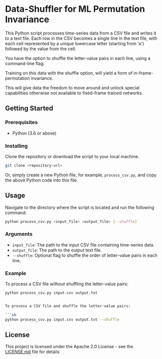 # Data-Shuffler for ML Permutation Invariance

This Python script processes time-series data from a CSV file and writes it to a
text file. Each row in the CSV becomes a single line in the text file, with each
cell represented by a unique lowercase letter (starting from 'a') followed by
the value from the cell.

You have the option to shuffle the letter-value pairs in each line, using a command-line flag.

Training on this data with the shuffle option, will yield a form of in-frame-permutation
invariance.

This will give data the freedom to move around and unlock special capabilities
otherwise not available to fixed-frame trained networks.

## Getting Started

### Prerequisites

- Python (3.6 or above)

### Installing

Clone the repository or download the script to your local machine.

```sh
git clone <repository-url>
```

Or, simply create a new Python file, for example, `process_csv.py`, and copy the above Python code into this file.

## Usage

Navigate to the directory where the script is located and run the following command:

```sh
python process_csv.py <input_file> <output_file> [--shuffle]
```

### Arguments

- `input_file`: The path to the input CSV file containing time-series data.
- `output_file`: The path to the output text file.
- `--shuffle`: Optional flag to shuffle the order of letter-value pairs in each line.

### Example

To process a CSV file without shuffling the letter-value pairs:

```sh
python process_csv.py input.csv output.txt


To process a CSV file and shuffle the letter-value pairs:

```sh
python process_csv.py input.csv output.txt --shuffle
```
## License

This project is licensed under the Apache 2.0 License - see the [LICENSE.md](LICENSE.md) file for details

